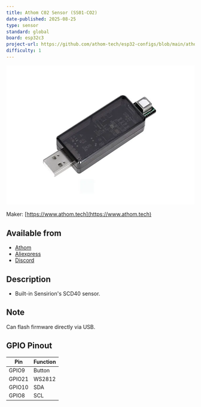 ```yaml
---
title: Athom C02 Sensor (SS01-CO2)
date-published: 2025-08-25
type: sensor
standard: global
board: esp32c3
project-url: https://github.com/athom-tech/esp32-configs/blob/main/athom-scd40-sensor.yaml
difficulty: 1
---
```


![SS01-CO2](SS01-CO2.webp "Athom Multi Target Radar Sensor - SS01-CO2")

Maker: [https://www.athom.tech](https://www.athom.tech)

## Available from

- [Athom](https://www.athom.tech/blank-1/co2-sensor)
- [Aliexpress](https://www.aliexpress.com/item/1005009637969636.html)
- [Discord](https://discord.gg/tHdBmXCwRj)

## Description

- Built-in Sensirion's SCD40 sensor.

## Note

Can flash firmware directly via USB.

## GPIO Pinout

| Pin    | Function |
| ------ | -------- |
| GPIO9  | Button   |
| GPIO21 | WS2812   |
| GPIO10 | SDA      |
| GPIO8  | SCL      |
